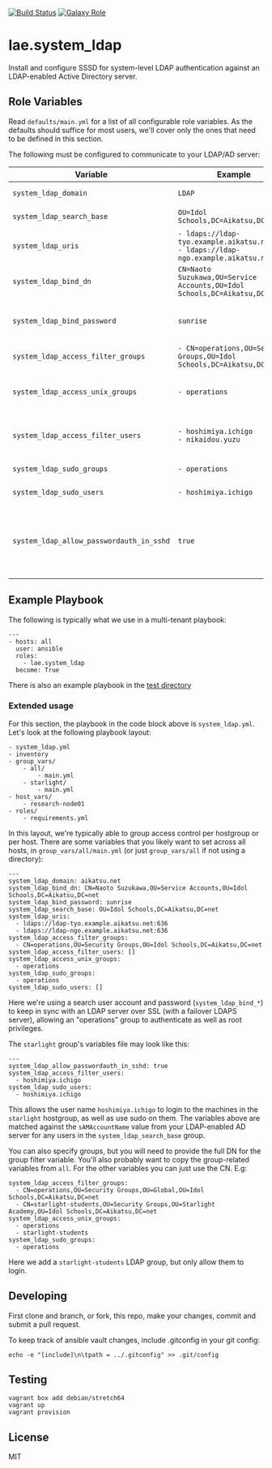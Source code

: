 [![Build Status](https://travis-ci.org/lae/ansible-role-system_ldap.svg?branch=master)](https://travis-ci.org/lae/ansible-role-system_ldap)
[![Galaxy Role](https://img.shields.io/badge/ansible--galaxy-system_ldap-blue.svg)](https://galaxy.ansible.com/lae/system_ldap/)

lae.system_ldap
=========

Install and configure SSSD for system-level LDAP authentication against an 
LDAP-enabled Active Directory server.

## Role Variables

Read `defaults/main.yml` for a list of all configurable role variables. As the
defaults should suffice for most users, we'll cover only the ones that need to
be defined in this section.

The following must be configured to communicate to your LDAP/AD server:

|Variable|Example|Description|
|--------|-------|-----------|
|`system_ldap_domain`|`LDAP`|A label for sssd to use to identify this configuration/domain.
|`system_ldap_search_base`|`OU=Idol Schools,DC=Aikatsu,DC=net`|The default base DN to use for performing LDAP user operations.|
|`system_ldap_uris`|`- ldaps://ldap-tyo.example.aikatsu.net:636`<br />`- ldaps://ldap-ngo.example.aikatsu.net:636`|A list of URIs of the LDAP servers to which sssd should connect.|
|`system_ldap_bind_dn`|`CN=Naoto Suzukawa,OU=Service Accounts,OU=Idol Schools,DC=Aikatsu,DC=net`|The default bind DN to use for performing LDAP operations.|
|`system_ldap_bind_password`|`sunrise`|The authentication token of the default bind DN. Only clear text passwords are currently supported.|
|`system_ldap_access_filter_groups`|`- CN=operations,OU=Security Groups,OU=Idol Schools,DC=Aikatsu,DC=net`|List of group DNs authorized to access the current host.|
|`system_ldap_access_unix_groups`|`- operations`|Should effectively be the same as `system_ldap_access_filter_groups`, but using their UNIX group names (usually CN).|
|`system_ldap_access_filter_users`|`- hoshimiya.ichigo`<br />`- nikaidou.yuzu`|List of usernames (passed to the filter `(sAMAccountName=%s)` by default) authorized to access the current host.|
|`system_ldap_sudo_groups`|`- operations`|List of groups to configure to allow sudo usage on the current host.|
|`system_ldap_sudo_users`|`- hoshimiya.ichigo`|List of users to configure to allow sudo usage on the current host.|
|`system_ldap_allow_passwordauth_in_sshd`|`true`|Specifies whether to configure `sshd_config` to allow password authentication for authorized users. This is needed if your SSHD is configured to not allow password authentication by default. Defaults to `false`.|

## Example Playbook

The following is typically what we use in a multi-tenant playbook:

```
---
- hosts: all
  user: ansible
  roles:
    - lae.system_ldap
  become: True
```

There is also an example playbook in the [test directory](tests/)

### Extended usage

For this section, the playbook in the code block above is `system_ldap.yml`. 
Let's look at the following playbook layout:

    - system_ldap.yml
    - inventory
    - group_vars/
        - all/
            - main.yml
        - starlight/
            - main.yml
    - host_vars/
        - research-node01
    - roles/
        - requirements.yml

In this layout, we're typically able to group access control per hostgroup or 
per host. There are some variables that you likely want to set across all hosts, 
in `group_vars/all/main.yml` (or just `group_vars/all` if not using a directory):

    ---
    system_ldap_domain: aikatsu.net
    system_ldap_bind_dn: CN=Naoto Suzukawa,OU=Service Accounts,OU=Idol Schools,DC=Aikatsu,DC=net
    system_ldap_bind_password: sunrise
    system_ldap_search_base: OU=Idol Schools,DC=Aikatsu,DC=net
    system_ldap_uris:
      - ldaps://ldap-tyo.example.aikatsu.net:636
      - ldaps://ldap-ngo.example.aikatsu.net:636
    system_ldap_access_filter_groups:
      - CN=operations,OU=Security Groups,OU=Idol Schools,DC=Aikatsu,DC=net
    system_ldap_access_filter_users: []
    system_ldap_access_unix_groups:
      - operations
    system_ldap_sudo_groups:
      - operations
    system_ldap_sudo_users: []

Here we're using a search user account and password (`system_ldap_bind_*`) to 
keep in sync with an LDAP server over SSL (with a failover LDAPS server), 
allowing an "operations" group to authenticate as well as root privileges.

The `starlight` group's variables file may look like this:

    ---
    system_ldap_allow_passwordauth_in_sshd: true
    system_ldap_access_filter_users:
      - hoshimiya.ichigo
    system_ldap_sudo_users:
      - hoshimiya.ichigo

This allows the user name `hoshimiya.ichigo` to login to the machines in the 
`starlight` hostgroup, as well as use sudo on them. The variables above are 
matched against the `sAMAccountName` value from your LDAP-enabled AD server for 
any users in the `system_ldap_search_base` group.

You can also specify groups, but you will need to provide the full DN for the 
group filter variable. You'll also probably want to copy the group-related 
variables from `all`. For the other variables you can just use the CN. E.g:

    system_ldap_access_filter_groups:
      - CN=operations,OU=Security Groups,OU=Global,OU=Idol Schools,DC=Aikatsu,DC=net
      - CN=starlight-students,OU=Security Groups,OU=Starlight Academy,OU=Idol Schools,DC=Aikatsu,DC=net
    system_ldap_access_unix_groups:
      - operations
      - starlight-students
    system_ldap_sudo_groups:
      - operations

Here we add a `starlight-students` LDAP group, but only allow them to login.

Developing
----------

First clone and branch, or fork, this repo, make your changes, commit and submit
a pull request.

To keep track of ansible vault changes, include .gitconfig in your git config:

    echo -e "[include]\n\tpath = ../.gitconfig" >> .git/config

Testing
-------

    vagrant box add debian/stretch64
    vagrant up
    vagrant provision

License
-------

MIT
